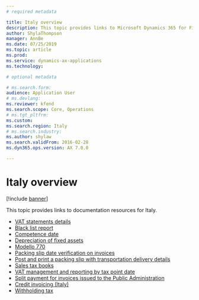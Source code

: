 ```yaml
---
# required metadata

title: Italy overview
description: This topic provides links to Microsoft Dynamics 365 for Finance and Operations documentation resources for Italy. 
author: ShylaThompson
manager: AnnBe
ms.date: 07/25/2019
ms.topic: article
ms.prod: 
ms.service: dynamics-ax-applications
ms.technology: 

# optional metadata

# ms.search.form: 
audience: Application User
# ms.devlang: 
ms.reviewer: kfend
ms.search.scope: Core, Operations
# ms.tgt_pltfrm: 
ms.custom: 
ms.search.region: Italy
# ms.search.industry: 
ms.author: shylaw
ms.search.validFrom: 2016-02-28
ms.dyn365.ops.version: AX 7.0.0

---
```


# Italy overview

[!include [banner](../includes/banner.md)]

This topic provides links to documentation resources for Italy. 

- [VAT statements details](emea-ita-vat-statements-details.md)
- [Black list report](emea-ita-black-list-report.md)
- [Competence date](emea-ita-competence-date.md)
- [Depreciation of fixed assets](emea-ita-depreciation-of-fixed-assets.md)
- [Modello 770](emea-ita-modello770.md)
- [Packing slip date verification on invoices](emea-ita-packing-slip-date-verification-on-invoice.md)
- [Post and print a packing slip with transportation delivery details](emea-ita-packing-slip.md)
- [Sales tax books](emea-ita-fiscal-books.md)
- [VAT management and reporting by tax point date](emea-ita-vat-management.md)
- [Split payment for invoices issued to the Public Administration](emea-ita-split-payment-invoices-issued-public-administration.md)
- [Credit invoicing (Italy)](emea-ita-credit-invoicing.md)
- [Withholding tax](emea-ita-withholding-tax.md)
